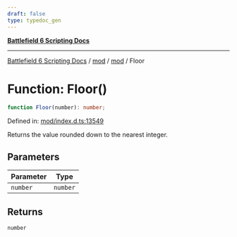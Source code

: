 ```yaml
---
draft: false
type: typedoc_gen
---
```


[**Battlefield 6 Scripting Docs**](../../../_index.md)

***

[Battlefield 6 Scripting Docs](../../../_index.md) / [mod](../../_index.md) / [mod](../_index.md) / Floor

# Function: Floor()

```ts
function Floor(number): number;
```

Defined in: [mod/index.d.ts:13549](https://github.com/battlefield-portal-community/portal-docs/blob/6d87e21c5922a3efb03c634dbe98e5fe6e797672/generators/santiago/mod/index.d.ts#L13549)

Returns the value rounded down to the nearest integer.

## Parameters

| Parameter | Type |
| ------ | ------ |
| `number` | `number` |

## Returns

`number`
